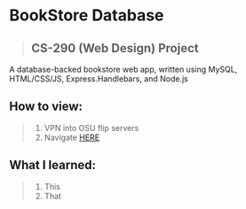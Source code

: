 # BookStore Database
> ## CS-290 (Web Design) Project
A database-backed bookstore web app, written using MySQL, HTML/CSS/JS, Express.Handlebars, and Node.js

## How to view:
> 1. VPN into OSU flip servers  
> 2. Navigate [HERE](http://flip3.engr.oregonstate.edu:5228/home)

## What I learned:
> 1. This  
> 2. That
